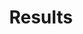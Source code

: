 --- 
title: "Results" 
lastmod: 2022-01-25T10:42:26+06:00 
draft: false
icon: "ti-panel"
description: "Most recent V&V execution"
---
